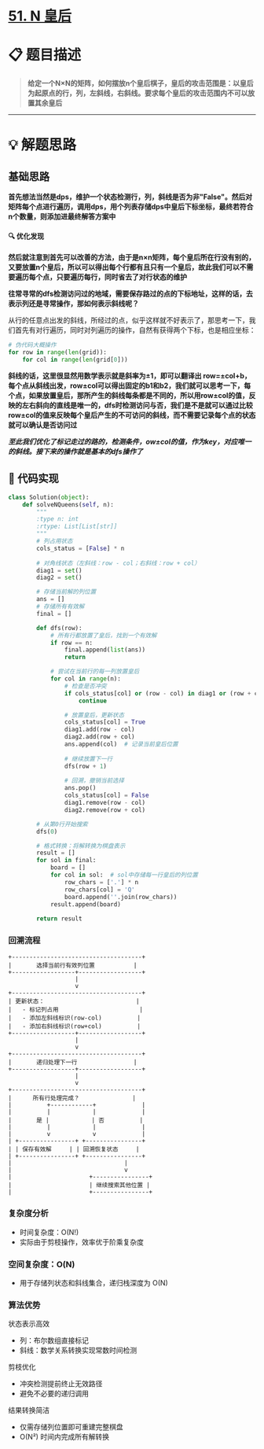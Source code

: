 # [51. N 皇后](https://leetcode.cn/problems/n-queens/)

# 📋 题目描述
> **给定一个N×N的矩阵，如何摆放n个皇后棋子，皇后的攻击范围是：以皇后为起原点的行，列，左斜线，右斜线。要求每个皇后的攻击范围内不可以放置其余皇后**

---

# 💡 解题思路

## 基础思路
**首先想法当然是dps，维护一个状态检测行，列，斜线是否为非"False"。然后对矩阵每个点进行遍历，调用dps，用个列表存储dps中皇后下标坐标，最终若符合n个数量，则添加进最终解答方案中**

#### 🔍 优化发现
**然后就注意到首先可以改善的方法，由于是n×n矩阵，每个皇后所在行没有别的，又要放置n个皇后，所以可以得出每个行都有且只有一个皇后，故此我们可以不需要遍历每个点，只要遍历每行，同时省去了对行状态的维护**

**往常寻常的dfs检测访问过的地域，需要保存路过的点的下标地址，这样的话，去表示列还是寻常操作，那如何表示斜线呢？**

从行的任意点出发的斜线，所经过的点，似乎这样就不好表示了，那思考一下，我们首先有对行遍历，同时对列遍历的操作，自然有获得两个下标，也是相应坐标：
```python
# 伪代码大概操作
for row in range(len(grid)):
    for col in range(len(grid[0]))
```
**斜线的话，这里很显然用数学表示就是斜率为±1，即可以翻译出 row=±col+b，每个点从斜线出发，row±col可以得出固定的b1和b2，我们就可以思考一下，每个点，如果放置皇后，那所产生的斜线每条都是不同的，所以用row±col的值，反映的左右斜向的直线是唯一的，dfs时检测访问与否，我们是不是就可以通过比较row±col的值来反映每个皇后产生的不可访问的斜线，而不需要记录每个点的状态就可以确认是否访问过**

​​***至此我们优化了标记走过的路的，检测条件，ow±col的值，作为key，对应唯一的斜线。接下来的操作就是基本的dfs操作了***

## 📝 代码实现
```python
class Solution(object):
    def solveNQueens(self, n):
        """
        :type n: int
        :rtype: List[List[str]]
        """
        # 列占用状态
        cols_status = [False] * n
        
        # 对角线状态（左斜线：row - col；右斜线：row + col）
        diag1 = set()
        diag2 = set()

        # 存储当前解的列位置
        ans = []
        # 存储所有有效解
        final = []

        def dfs(row):
            # 所有行都放置了皇后，找到一个有效解
            if row == n:
                final.append(list(ans))
                return

            # 尝试在当前行的每一列放置皇后
            for col in range(n):
                # 检查是否冲突
                if cols_status[col] or (row - col) in diag1 or (row + col) in diag2:
                    continue

                # 放置皇后，更新状态
                cols_status[col] = True
                diag1.add(row - col)
                diag2.add(row + col)
                ans.append(col)  # 记录当前皇后位置
                
                # 继续放置下一行
                dfs(row + 1)
                
                # 回溯，撤销当前选择
                ans.pop()
                cols_status[col] = False
                diag1.remove(row - col)
                diag2.remove(row + col)

        # 从第0行开始搜索
        dfs(0)

        # 格式转换：将解转换为棋盘表示
        result = []
        for sol in final:
            board = []
            for col in sol:  # sol中存储每一行皇后的列位置
                row_chars = ['.'] * n
                row_chars[col] = 'Q'
                board.append(''.join(row_chars))
            result.append(board)
            
        return result
```


### 回溯流程
```text
+-------------------------------------+
|       选择当前行有效列位置           |
+------------------+------------------+
                   |
                   v
+-------------------------------------+
| 更新状态：                          |
|   - 标记列占用                       |
|   - 添加左斜线标识(row-col)          |
|   - 添加右斜线标识(row+col)          |
+------------------+------------------+
                   |
                   v
+-------------------------------------+
|       递归处理下一行                |
+------------------+------------------+
                   |
                   v
+-------------------------------------+
|      所有行处理完成？               |
|          +------------+             |
|          |            |             |
|       是 |            | 否          |
|          |            |             |
|          v            v             |
| +----------------+ +----------------+
| | 保存有效解     | | 回溯恢复状态     |
| +----------------+ +----------------+
|                                |
|                                v
|                      +----------------+
|                      | 继续搜索其他位置 |
|                      +----------------+
```

### 复杂度分析
* 时间复杂度：O(N!)
* 实际由于剪枝操作，效率优于阶乘复杂度

### 空间复杂度：O(N)
* 用于存储列状态和斜线集合，递归栈深度为 O(N)

### 算法优势
状态表示高效
* 列：布尔数组直接标记
* 斜线：数学关系转换实现常数时间检测
  
剪枝优化
* 冲突检测提前终止无效路径
* 避免不必要的递归调用
  
结果转换简洁
* 仅需存储列位置即可重建完整棋盘
* O(N²) 时间内完成所有解转换

